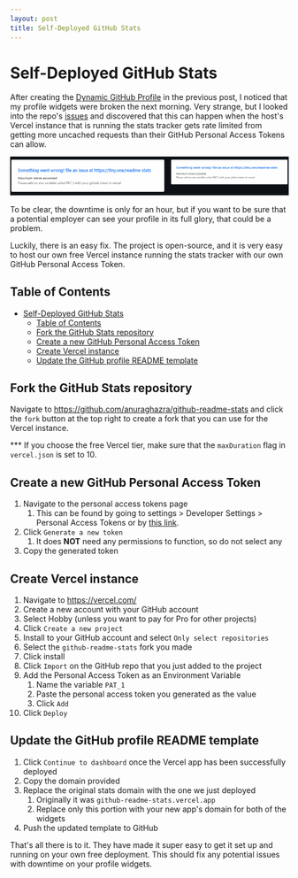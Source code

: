 ```yaml
---
layout: post
title: Self-Deployed GitHub Stats
---
```


# Self-Deployed GitHub Stats

After creating the [Dynamic GitHub Profile](2023-04-30-dynamic-github-profile.md) in the previous post, I noticed
that my profile widgets were broken the next morning. Very strange, but I looked into the repo's
[issues](https://github.com/anuraghazra/github-readme-stats/issues/1471) and discovered that this can happen when
the host's Vercel instance that is running the stats tracker gets rate limited from getting more uncached requests
than their GitHub Personal Access Tokens can allow.

![Broken Stats](/assets/self-deployed-github-stats/broken-stats.png)

To be clear, the downtime is only for an hour, but if you want to be sure that a potential employer can see your
profile in its full glory, that could be a problem.

Luckily, there is an easy fix. The project is open-source, and it is very easy to host our own free Vercel instance
running the stats tracker with our own GitHub Personal Access Token.

## Table of Contents
- [Self-Deployed GitHub Stats](#self-deployed-github-stats)
  - [Table of Contents](#table-of-contents)
  - [Fork the GitHub Stats repository](#fork-the-github-stats-repository)
  - [Create a new GitHub Personal Access Token](#create-a-new-github-personal-access-token)
  - [Create Vercel instance](#create-vercel-instance)
  - [Update the GitHub profile README template](#update-the-github-profile-readme-template)


## Fork the GitHub Stats repository

Navigate to https://github.com/anuraghazra/github-readme-stats and click the `fork` button at the top right to create
a fork that you can use for the Vercel instance.

*** If you choose the free Vercel tier, make sure that the `maxDuration`
flag in `vercel.json` is set to 10.


## Create a new GitHub Personal Access Token

1. Navigate to the personal access tokens page
   1. This can be found by going to settings > Developer Settings > Personal Access Tokens or by
[this link](https://github.com/settings/tokens).
2. Click `Generate a new token`
   1. It does **NOT** need any permissions to function, so do not select any
3. Copy the generated token


## Create Vercel instance

1. Navigate to https://vercel.com/
2. Create a new account with your GitHub account
3. Select Hobby (unless you want to pay for Pro for other projects)
4. Click `Create a new project`
5. Install to your GitHub account and select `Only select repositories`
6. Select the `github-readme-stats` fork you made
7. Click install
8. Click `Import` on the GitHub repo that you just added to the project
9. Add the Personal Access Token as an Environment Variable
   1. Name the variable `PAT_1`
   2. Paste the personal access token you generated as the value
   3. Click `Add`
10. Click `Deploy`


## Update the GitHub profile README template

1. Click `Continue to dashboard` once the Vercel app has been successfully
deployed
2. Copy the domain provided
3. Replace the original stats domain with the one we just deployed
   1. Originally it was `github-readme-stats.vercel.app`
   2. Replace only this portion with your new app's domain for both of
the widgets
4. Push the updated template to GitHub


That's all there is to it. They have made it super easy to get it set up and
running on your own free deployment. This should fix any potential issues
with downtime on your profile widgets.
